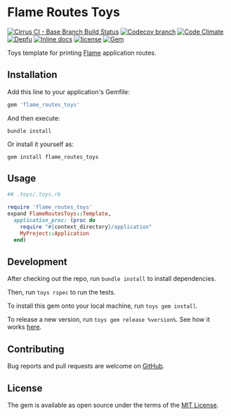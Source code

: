 # Flame Routes Toys

[![Cirrus CI - Base Branch Build Status](https://img.shields.io/cirrus/github/AlexWayfer/flame_routes_toys?style=flat-square)](https://cirrus-ci.com/github/AlexWayfer/flame_routes_toys)
[![Codecov branch](https://img.shields.io/codecov/c/github/AlexWayfer/flame_routes_toys/master.svg?style=flat-square)](https://codecov.io/gh/AlexWayfer/flame_routes_toys)
[![Code Climate](https://img.shields.io/codeclimate/maintainability/AlexWayfer/flame_routes_toys.svg?style=flat-square)](https://codeclimate.com/github/AlexWayfer/flame_routes_toys)
[![Depfu](https://img.shields.io/depfu/AlexWayfer/flame_routes_toys?style=flat-square)](https://depfu.com/repos/github/AlexWayfer/flame_routes_toys)
[![Inline docs](https://inch-ci.org/github/AlexWayfer/flame_routes_toys.svg?branch=master)](https://inch-ci.org/github/AlexWayfer/flame_routes_toys)
[![license](https://img.shields.io/github/license/AlexWayfer/flame_routes_toys.svg?style=flat-square)](https://github.com/AlexWayfer/flame_routes_toys/blob/master/LICENSE.txt)
[![Gem](https://img.shields.io/gem/v/flame_routes_toys.svg?style=flat-square)](https://rubygems.org/gems/flame_routes_toys)

Toys template for printing [Flame](https://github.com/AlexWayfer/flame)
application routes.

## Installation

Add this line to your application's Gemfile:

```ruby
gem 'flame_routes_toys'
```

And then execute:

```shell
bundle install
```

Or install it yourself as:

```shell
gem install flame_routes_toys
```

## Usage

```ruby
## .toys/.toys.rb

require 'flame_routes_toys'
expand FlameRoutesToys::Template,
  application_proc: (proc do
    require "#{context_directory}/application"
    MyProject::Application
  end)
```

## Development

After checking out the repo, run `bundle install` to install dependencies.

Then, run `toys rspec` to run the tests.

To install this gem onto your local machine, run `toys gem install`.

To release a new version, run `toys gem release %version%`.
See how it works [here](https://github.com/AlexWayfer/gem_toys#release).

## Contributing

Bug reports and pull requests are welcome on [GitHub](https://github.com/AlexWayfer/flame_routes_toys).

## License

The gem is available as open source under the terms of the
[MIT License](https://opensource.org/licenses/MIT).
